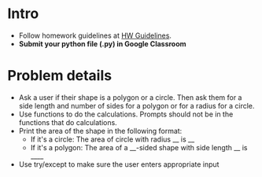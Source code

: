 # Intro
* Follow homework guidelines at [HW Guidelines](https://docs.google.com/document/d/1qeVeSy0eBiw5WG1ubC5BVirSSeFLUXY4VPeo2uPlRNw/edit).
* **Submit your python file (.py) in Google Classroom**

# Problem details
* Ask a user if their shape is a polygon or a circle. Then ask them for a side length and number of sides for a polygon or for a radius for a circle.
* Use functions to do the calculations. Prompts should not be in the functions that do calculations.
* Print the area of the shape in the following format:
  * If it's a circle: The area of circle with radius __ is __
  * If it's a polygon: The area of a __-sided shape with side length __ is ____
* Use try/except to make sure the user enters appropriate input
